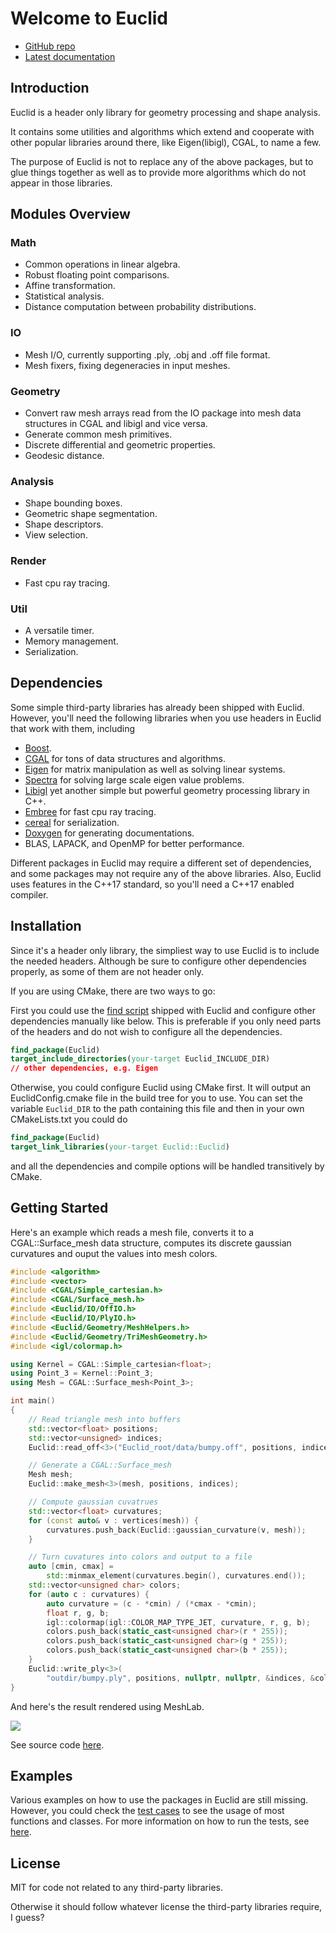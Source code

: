 # Welcome to Euclid

- [GitHub repo](https://github.com/unclejimbo/Euclid)
- [Latest documentation](https://codedocs.xyz/unclejimbo/Euclid/index.html)

## Introduction

Euclid is a header only library for geometry processing and shape analysis.

It contains some utilities and algorithms which extend and cooperate with other popular libraries around there, like Eigen(libigl), CGAL, to name a few.

The purpose of Euclid is not to replace any of the above packages, but to glue things together as well as to provide more algorithms which do not appear in those libraries.

## Modules Overview

### Math

- Common operations in linear algebra.
- Robust floating point comparisons.
- Affine transformation.
- Statistical analysis.
- Distance computation between probability distributions.

### IO

- Mesh I/O, currently supporting .ply, .obj and .off file format.
- Mesh fixers, fixing degeneracies in input meshes.

### Geometry

- Convert raw mesh arrays read from the IO package into mesh data structures in CGAL and libigl and vice versa.
- Generate common mesh primitives.
- Discrete differential and geometric properties.
- Geodesic distance.

### Analysis

- Shape bounding boxes.
- Geometric shape segmentation.
- Shape descriptors.
- View selection.

### Render

- Fast cpu ray tracing.

### Util

- A versatile timer.
- Memory management.
- Serialization.

## Dependencies

Some simple third-party libraries has already been shipped with Euclid.
However, you'll need the following libraries when you use headers in Euclid that work with them, including

- [Boost](https://www.boost.org/).
- [CGAL](https://www.cgal.org/index.html) for tons of data structures and algorithms.
- [Eigen](http://eigen.tuxfamily.org/index.php?title=Main_Page) for matrix manipulation as well as solving linear systems.
- [Spectra](https://spectralib.org/) for solving large scale eigen value problems.
- [Libigl](http://libigl.github.io/libigl/) yet another simple but powerful geometry processing library in C++.
- [Embree](http://embree.github.io) for fast cpu ray tracing.
- [cereal](http://uscilab.github.io/cereal/index.html) for serialization.
- [Doxygen](http://www.stack.nl/~dimitri/doxygen/) for generating documentations.
- BLAS, LAPACK, and OpenMP for better performance.

Different packages in Euclid may require a different set of dependencies, and some packages may not require any of the above libraries. Also, Euclid uses features in the C++17 standard, so you'll need a C++17 enabled compiler.

## Installation

Since it's a header only library, the simpliest way to use Euclid is to include the needed headers. Although be sure to configure other dependencies properly, as some of them are not header only.

If you are using CMake, there are two ways to go:

First you could use the [find script](https://github.com/unclejimbo/Euclid/blob/dev/cmake/Modules/FindEuclid.cmake) shipped with Euclid and configure other dependencies manually like below. This is preferable if you only need parts of the headers and do not wish to configure all the dependencies.

```cmake
find_package(Euclid)
target_include_directories(your-target Euclid_INCLUDE_DIR)
// other dependencies, e.g. Eigen
```

Otherwise, you could configure Euclid using CMake first. It will output an EuclidConfig.cmake file in the build tree for you to use. You can set the variable `Euclid_DIR` to the path containing this file and then in your own CMakeLists.txt you could do

```cmake
find_package(Euclid)
target_link_libraries(your-target Euclid::Euclid)
```

and all the dependencies and compile options will be handled transitively by CMake.

## Getting Started

Here's an example which reads a mesh file, converts it to a CGAL::Surface_mesh data structure, computes its discrete gaussian curvatures and ouput the values into mesh colors.

```cpp
#include <algorithm>
#include <vector>
#include <CGAL/Simple_cartesian.h>
#include <CGAL/Surface_mesh.h>
#include <Euclid/IO/OffIO.h>
#include <Euclid/IO/PlyIO.h>
#include <Euclid/Geometry/MeshHelpers.h>
#include <Euclid/Geometry/TriMeshGeometry.h>
#include <igl/colormap.h>

using Kernel = CGAL::Simple_cartesian<float>;
using Point_3 = Kernel::Point_3;
using Mesh = CGAL::Surface_mesh<Point_3>;

int main()
{
    // Read triangle mesh into buffers
    std::vector<float> positions;
    std::vector<unsigned> indices;
    Euclid::read_off<3>("Euclid_root/data/bumpy.off", positions, indices);

    // Generate a CGAL::Surface_mesh
    Mesh mesh;
    Euclid::make_mesh<3>(mesh, positions, indices);

    // Compute gaussian cuvatrues
    std::vector<float> curvatures;
    for (const auto& v : vertices(mesh)) {
        curvatures.push_back(Euclid::gaussian_curvature(v, mesh));
    }

    // Turn cuvatures into colors and output to a file
    auto [cmin, cmax] =
        std::minmax_element(curvatures.begin(), curvatures.end());
    std::vector<unsigned char> colors;
    for (auto c : curvatures) {
        auto curvature = (c - *cmin) / (*cmax - *cmin);
        float r, g, b;
        igl::colormap(igl::COLOR_MAP_TYPE_JET, curvature, r, g, b);
        colors.push_back(static_cast<unsigned char>(r * 255));
        colors.push_back(static_cast<unsigned char>(g * 255));
        colors.push_back(static_cast<unsigned char>(b * 255));
    }
    Euclid::write_ply<3>(
        "outdir/bumpy.ply", positions, nullptr, nullptr, &indices, &colors);
}
```

And here's the result rendered using MeshLab.

![](https://raw.githubusercontent.com/unclejimbo/Euclid/dev/resource/bumpy_gaussian.png)

See source code [here](https://github.com/unclejimbo/Euclid/blob/dev/examples/hello_world/main.cpp).

## Examples

Various examples on how to use the packages in Euclid are still missing. However, you could check the [test cases](https://github.com/unclejimbo/Euclid/tree/dev/test) to see the usage of most functions and classes. For more information on how to run the tests, see [here](https://codedocs.xyz/unclejimbo/Euclid/md_docs_runtest.html).

## License

MIT for code not related to any third-party libraries.

Otherwise it should follow whatever license the third-party libraries require, I guess?
